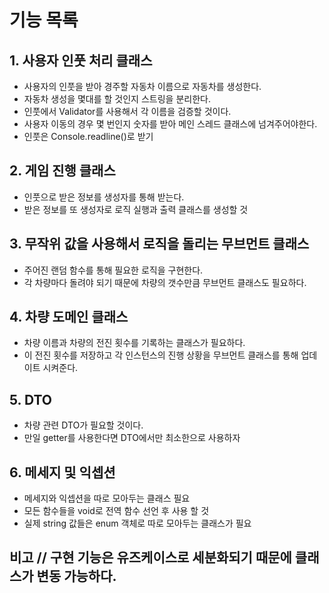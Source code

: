 # 기능 목록

## 1. 사용자 인풋 처리 클래스
- 사용자의 인풋을 받아 경주할 자동차 이름으로 자동차를 생성한다.
- 자동차 생성을 몇대를 할 것인지 스트링을 분리한다. 
- 인풋에서 Validator를 사용해서 각 이름을 검증할 것이다.
- 사용자 이동의 경우 몇 번인지 숫자를 받아 메인 스레드 클래스에 넘겨주어야한다.
- 인풋은 Console.readline()로 받기

## 2. 게임 진행 클래스
- 인풋으로 받은 정보를 생성자를 통해 받는다.
- 받은 정보를 또 생성자로 로직 실행과 출력 클래스를 생성할 것

## 3. 무작위 값을 사용해서 로직을 돌리는 무브먼트 클래스
- 주어진 랜덤 함수를 통해 필요한 로직을 구현한다.
- 각 차량마다 돌려야 되기 때문에 차량의 갯수만큼 무브먼트 클래스도 필요하다.

## 4. 차량 도메인 클래스
- 차량 이름과 차량의 전진 횟수를 기록하는 클래스가 필요하다.
- 이 전진 횟수를 저장하고 각 인스턴스의 진행 상황을 무브먼트 클래스를 통해 업데이트 시켜준다.

## 5. DTO
- 차량 관련 DTO가 필요할 것이다.
- 만일 getter를 사용한다면 DTO에서만 최소한으로 사용하자

## 6. 메세지 및 익셉션
- 메세지와 익셉션을 따로 모아두는 클래스 필요
- 모든 함수들을 void로 전역 함수 선언 후 사용 할 것
- 실제 string 값들은 enum 객체로 따로 모아두는 클래스가 필요

## 비고 // 구현 기능은 유즈케이스로 세분화되기 때문에 클래스가 변동 가능하다.